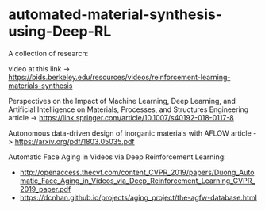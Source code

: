 # automated-material-synthesis-using-Deep-RL

A collection of research:

video at this link -> https://bids.berkeley.edu/resources/videos/reinforcement-learning-materials-synthesis

Perspectives on the Impact of Machine Learning, Deep Learning, and Artificial Intelligence on Materials, Processes, and Structures Engineering article -> https://link.springer.com/article/10.1007/s40192-018-0117-8

Autonomous data-driven design of inorganic materials with AFLOW article -> https://arxiv.org/pdf/1803.05035.pdf

Automatic Face Aging in Videos via Deep Reinforcement Learning:
- http://openaccess.thecvf.com/content_CVPR_2019/papers/Duong_Automatic_Face_Aging_in_Videos_via_Deep_Reinforcement_Learning_CVPR_2019_paper.pdf
- https://dcnhan.github.io/projects/aging_project/the-agfw-database.html
